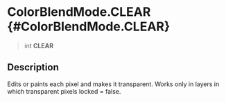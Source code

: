 ColorBlendMode.CLEAR {#ColorBlendMode.CLEAR}
====================

> int **CLEAR**

Description
-----------

Edits or paints each pixel and makes it transparent. Works only in
layers in which transparent pixels locked = false.
